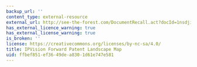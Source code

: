```yaml
---
backup_url: ''
content_type: external-resource
external_url: http://see-the-forest.com/DocumentRecall.act?docId=1nsdji.fplrwv7wu&sidebar=none
has_external_licence_warning: true
has_external_license_warning: true
is_broken: ''
license: https://creativecommons.org/licenses/by-nc-sa/4.0/
title: IPVision Forward Patent Landscape Map
uid: ffbef851-ef36-49de-a830-1d61e747e581
---
```

